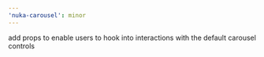 ```yaml
---
'nuka-carousel': minor
---
```


add props to enable users to hook into interactions with the default carousel controls
